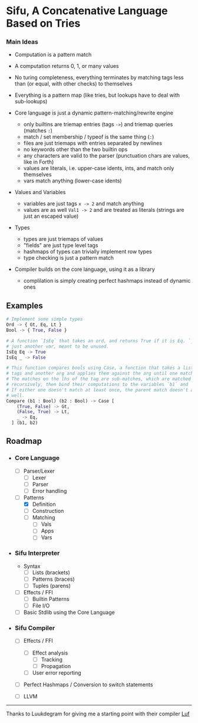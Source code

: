 # Sifu, A Concatenative Language Based on Tries


### Main Ideas
  
  - Computation is a pattern match

  - A computation returns 0, 1, or many values

  - No turing completeness, everything terminates by matching tags less than (or equal, with other checks) to themselves

  - Everything is a pattern map (like tries, but lookups have to deal with sub-lookups)

  - Core language is just a dynamic pattern-matching/rewrite engine
    - only builtins are triemap entries (tags `->`) and triemap queries (matches `:`)
    - match / set membership / typeof is the same thing (`:`)
    - files are just triemaps with entries separated by newlines
    - no keywords other than the two builtin ops
    - any characters are valid to the parser (punctuation chars are values, like in Forth)
    - values are literals, i.e. upper-case idents, ints, and match only themselves
    - vars match anything (lower-case idents)

  - Values and Variables
    - variables are just tags `x -> 2` and match anything
    - values are as well `Val1 -> 2` and are treated as literals (strings are just an escaped value)

  - Types
    - types are just triemaps of values
    - "fields" are just type level tags
    - hashmaps of types can trivially implement row types
    - type checking is just a pattern match

  - Compiler builds on the core language, using it as a library
    - complilation is simply creating perfect hashmaps instead of dynamic ones

## Examples
  ```python
  # Implement some simple types
  Ord -> { Gt, Eq, Lt }
  Bool -> { True, False }

  # A function `IsEq` that takes an ord, and returns True if it is Eq. `_` is
  # just another var, meant to be unused. 
  IsEq Eq -> True
  IsEq _ -> False

  # This function compares bools using Case, a function that takes a list of
  # tags and another arg and applies them against the arg until one matches.
  # The matches on the lhs of the tag are sub-matches, which are matched
  # recursively, then bind their computations to the variables `b1` and `b2`.
  # If either one doesn't match at least once, the parent match doesn't as
  # well.
  Compare (b1 : Bool) (b2 : Bool) -> Case [
      (True, False) -> Gt,
      (False, True) -> Lt,
      _ -> Eq,
    ] (b1, b2)
  ```

## Roadmap

- ### Core Language
  
  - [ ] Parser/Lexer
    - [ ] Lexer
    - [ ] Parser
    - [ ] Error handling

  - [ ] Patterns
    - [x] Definition
    - [ ] Construction
    - [ ] Matching
      - [ ] Vals
      - [ ] Apps
      - [ ] Vars

- ### Sifu Interpreter

  - Syntax
      - [ ] Lists (brackets)
      - [ ] Patterns (braces)
      - [ ] Tuples (parens)

  - [ ] Effects / FFI
    - [ ] Builtin Patterns
    - [ ] File I/O

  - [ ] Basic Stdlib using the Core Language

- ### Sifu Compiler

  - [ ] Effects / FFI
    - [ ] Effect analysis
      - [ ] Tracking
      - [ ] Propagation
    - [ ] User error reporting
      
  - [ ] Perfect Hashmaps / Conversion to switch statements

  - [ ] LLVM

---


Thanks to Luukdegram for giving me a starting point with their compiler [Luf](https://github.com/Luukdegram/luf)